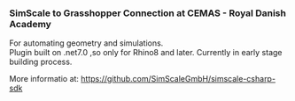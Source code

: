 ### SimScale to Grasshopper Connection at CEMAS - Royal Danish Academy
For automating geometry and simulations. <br/>
Plugin built on .net7.0 ,so only for Rhino8 and later. Currently in early stage building process. <br/>

More informatio at: https://github.com/SimScaleGmbH/simscale-csharp-sdk <br/>
